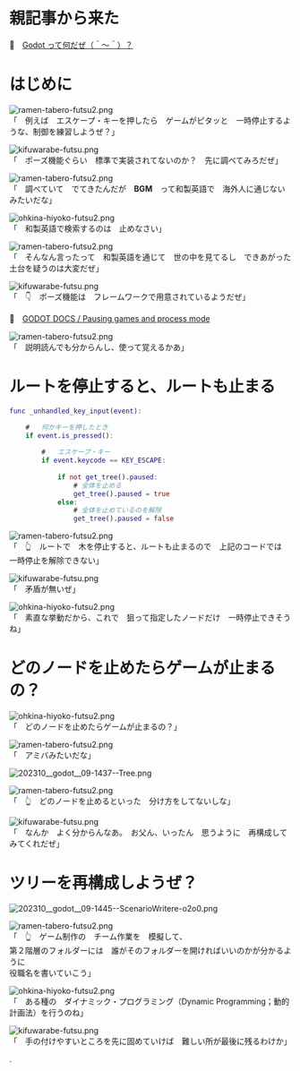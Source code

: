 # 親記事から来た

📖　[Godot って何だぜ（＾～＾）？](https://crieit.net/posts/Godot-65115761b6a17)  

# はじめに

![ramen-tabero-futsu2.png](https://crieit.now.sh/upload_images/d27ea8dcfad541918d9094b9aed83e7d61daf8532bbbe.png)  
「　例えば　エスケープ・キーを押したら　ゲームがピタッと　一時停止するような、制御を練習しようぜ？」  

![kifuwarabe-futsu.png](https://crieit.now.sh/upload_images/beaf94b260ae2602ca8cf7f5bbc769c261daf8686dbda.png)  
「　ポーズ機能ぐらい　標準で実装されてないのか？　先に調べてみろだぜ」  

![ramen-tabero-futsu2.png](https://crieit.now.sh/upload_images/d27ea8dcfad541918d9094b9aed83e7d61daf8532bbbe.png)  
「　調べていて　でてきたんだが　**BGM**　って和製英語で　海外人に通じないみたいだな」  

![ohkina-hiyoko-futsu2.png](https://crieit.now.sh/upload_images/96fb09724c3ce40ee0861a0fd1da563d61daf8a09d9bc.png)  
「　和製英語で検索するのは　止めなさい」  

![ramen-tabero-futsu2.png](https://crieit.now.sh/upload_images/d27ea8dcfad541918d9094b9aed83e7d61daf8532bbbe.png)  
「　そんなん言ったって　和製英語を通じて　世の中を見てるし　できあがった土台を疑うのは大変だぜ」  

![kifuwarabe-futsu.png](https://crieit.now.sh/upload_images/beaf94b260ae2602ca8cf7f5bbc769c261daf8686dbda.png)  
「　👇　ポーズ機能は　フレームワークで用意されているようだぜ」  

📖　[GODOT DOCS / Pausing games and process mode](https://docs.godotengine.org/en/stable/tutorials/scripting/pausing_games.html)  

![ramen-tabero-futsu2.png](https://crieit.now.sh/upload_images/d27ea8dcfad541918d9094b9aed83e7d61daf8532bbbe.png)  
「　説明読んでも分からんし、使って覚えるかあ」  

# ルートを停止すると、ルートも止まる

```gd
func _unhandled_key_input(event):

	#	何かキーを押したとき
	if event.is_pressed():
		
		#	エスケープ・キー
		if event.keycode == KEY_ESCAPE:
			
			if not get_tree().paused:
				# 全体を止める
				get_tree().paused = true
			else:
				# 全体を止めているのを解除
				get_tree().paused = false
```

![ramen-tabero-futsu2.png](https://crieit.now.sh/upload_images/d27ea8dcfad541918d9094b9aed83e7d61daf8532bbbe.png)  
「　👆　ルートで　木を停止すると、ルートも止まるので　上記のコードでは　一時停止を解除できない」  

![kifuwarabe-futsu.png](https://crieit.now.sh/upload_images/beaf94b260ae2602ca8cf7f5bbc769c261daf8686dbda.png)  
「　矛盾が無いぜ」  

![ohkina-hiyoko-futsu2.png](https://crieit.now.sh/upload_images/96fb09724c3ce40ee0861a0fd1da563d61daf8a09d9bc.png)  
「　素直な挙動だから、これで　狙って指定したノードだけ　一時停止できそうね」  

# どのノードを止めたらゲームが止まるの？

![ohkina-hiyoko-futsu2.png](https://crieit.now.sh/upload_images/96fb09724c3ce40ee0861a0fd1da563d61daf8a09d9bc.png)  
「　どのノードを止めたらゲームが止まるの？」  

![ramen-tabero-futsu2.png](https://crieit.now.sh/upload_images/d27ea8dcfad541918d9094b9aed83e7d61daf8532bbbe.png)  
「　アミバみたいだな」  

![202310__godot__09-1437--Tree.png](https://crieit.now.sh/upload_images/f69d80dd4338d8bcd3aa2b45f6f28ed5652391b469b49.png)  

![ramen-tabero-futsu2.png](https://crieit.now.sh/upload_images/d27ea8dcfad541918d9094b9aed83e7d61daf8532bbbe.png)  
「　👆　どのノードを止めるといった　分け方をしてないしな」  

![kifuwarabe-futsu.png](https://crieit.now.sh/upload_images/beaf94b260ae2602ca8cf7f5bbc769c261daf8686dbda.png)  
「　なんか　よく分からんなあ。　お父ん、いったん　思うように　再構成してみてくれだぜ」  

# ツリーを再構成しようぜ？

![202310__godot__09-1445--ScenarioWritere-o2o0.png](https://crieit.now.sh/upload_images/d75cd1af5624d7b6865ec8a79013b25d652393a824217.png)  

![ramen-tabero-futsu2.png](https://crieit.now.sh/upload_images/d27ea8dcfad541918d9094b9aed83e7d61daf8532bbbe.png)  
「　👆　ゲーム制作の　チーム作業を　模擬して、  
第２階層のフォルダーには　誰がそのフォルダーを開ければいいのかが分かるように  
役職名を書いていこう」  

![ohkina-hiyoko-futsu2.png](https://crieit.now.sh/upload_images/96fb09724c3ce40ee0861a0fd1da563d61daf8a09d9bc.png)  
「　ある種の　ダイナミック・プログラミング（Dynamic Programming；動的計画法）を行うのね」  

![kifuwarabe-futsu.png](https://crieit.now.sh/upload_images/beaf94b260ae2602ca8cf7f5bbc769c261daf8686dbda.png)  
「　手の付けやすいところを先に固めていけば　難しい所が最後に残るわけか」  

.